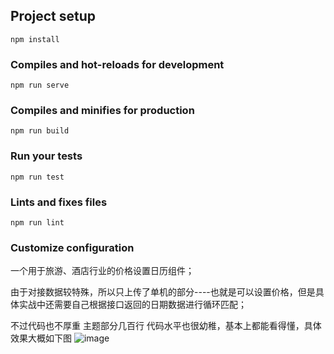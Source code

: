 ## Project setup
```
npm install
```

### Compiles and hot-reloads for development
```
npm run serve
```

### Compiles and minifies for production
```
npm run build
```

### Run your tests
```
npm run test
```

### Lints and fixes files
```
npm run lint
```

### Customize configuration

一个用于旅游、酒店行业的价格设置日历组件；

由于对接数据较特殊，所以只上传了单机的部分----也就是可以设置价格，但是具体实战中还需要自己根据接口返回的日期数据进行循环匹配；

不过代码也不厚重 主题部分几百行 代码水平也很幼稚，基本上都能看得懂，具体效果大概如下图
![image](https://github.com/snivy2/pricesetting_calendar/blob/main/public/show.png)

